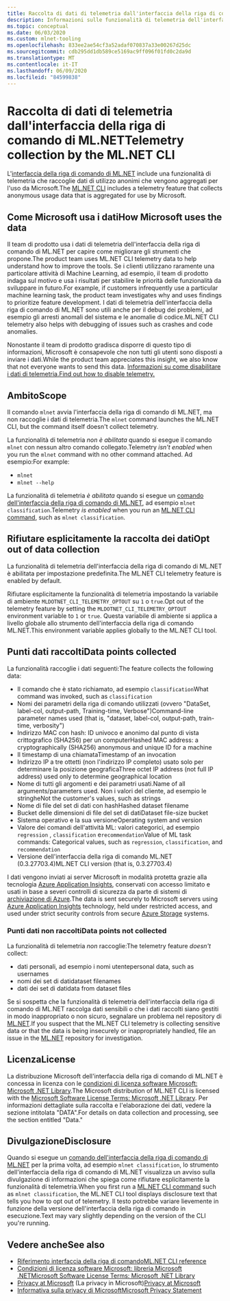 ```yaml
---
title: Raccolta di dati di telemetria dall'interfaccia della riga di comando di ML.NET
description: Informazioni sulle funzionalità di telemetria dell'interfaccia della riga di comando di ML.NET che raccolgono dati di utilizzo per l'analisi, su come disabilitare le funzionalità e sui dati raccolti. Sono inoltre disponibili collegamenti al contratto di licenza di .NET e informazioni sulla conformità a GDPR di Microsoft.
ms.topic: conceptual
ms.date: 06/03/2020
ms.custom: mlnet-tooling
ms.openlocfilehash: 833ee2ae54cf3a52adaf070837a33e00267d25dc
ms.sourcegitcommit: cdb295dd1db589ce5169ac9ff096f01fd0c2da9d
ms.translationtype: MT
ms.contentlocale: it-IT
ms.lasthandoff: 06/09/2020
ms.locfileid: "84599838"
---
```

# <a name="telemetry-collection-by-the-mlnet-cli"></a><span data-ttu-id="46645-104">Raccolta di dati di telemetria dall'interfaccia della riga di comando di ML.NET</span><span class="sxs-lookup"><span data-stu-id="46645-104">Telemetry collection by the ML.NET CLI</span></span>

<span data-ttu-id="46645-105">L'[interfaccia della riga di comando di ML.NET](https://aka.ms/mlnet-cli) include una funzionalità di telemetria che raccoglie dati di utilizzo anonimi che vengono aggregati per l'uso da Microsoft.</span><span class="sxs-lookup"><span data-stu-id="46645-105">The [ML.NET CLI](https://aka.ms/mlnet-cli) includes a telemetry feature that collects anonymous usage data that is aggregated for use by Microsoft.</span></span>

## <a name="how-microsoft-uses-the-data"></a><span data-ttu-id="46645-106">Come Microsoft usa i dati</span><span class="sxs-lookup"><span data-stu-id="46645-106">How Microsoft uses the data</span></span>

<span data-ttu-id="46645-107">Il team di prodotto usa i dati di telemetria dell'interfaccia della riga di comando di ML.NET per capire come migliorare gli strumenti che propone.</span><span class="sxs-lookup"><span data-stu-id="46645-107">The product team uses ML.NET CLI telemetry data to help understand how to improve the tools.</span></span> <span data-ttu-id="46645-108">Se i clienti utilizzano raramente una particolare attività di Machine Learning, ad esempio, il team di prodotto indaga sul motivo e usa i risultati per stabilire le priorità delle funzionalità da sviluppare in futuro.</span><span class="sxs-lookup"><span data-stu-id="46645-108">For example, if customers infrequently use a particular machine learning task, the product team investigates why and uses findings to prioritize feature development.</span></span> <span data-ttu-id="46645-109">I dati di telemetria dell'interfaccia della riga di comando di ML.NET sono utili anche per il debug dei problemi, ad esempio gli arresti anomali del sistema e le anomalie di codice.</span><span class="sxs-lookup"><span data-stu-id="46645-109">ML.NET CLI telemetry also helps with debugging of issues such as crashes and code anomalies.</span></span>

<span data-ttu-id="46645-110">Nonostante il team di prodotto gradisca disporre di questo tipo di informazioni, Microsoft è consapevole che non tutti gli utenti sono disposti a inviare i dati.</span><span class="sxs-lookup"><span data-stu-id="46645-110">While the product team appreciates this insight, we also know that not everyone wants to send this data.</span></span> [<span data-ttu-id="46645-111">Informazioni su come disabilitare i dati di telemetria.</span><span class="sxs-lookup"><span data-stu-id="46645-111">Find out how to disable telemetry.</span></span>](#opt-out-of-data-collection)

## <a name="scope"></a><span data-ttu-id="46645-112">Ambito</span><span class="sxs-lookup"><span data-stu-id="46645-112">Scope</span></span>

<span data-ttu-id="46645-113">Il comando `mlnet` avvia l'interfaccia della riga di comando di ML.NET, ma non raccoglie i dati di telemetria.</span><span class="sxs-lookup"><span data-stu-id="46645-113">The `mlnet` command launches the ML.NET CLI, but the command itself doesn't collect telemetry.</span></span>

<span data-ttu-id="46645-114">La funzionalità di telemetria *non è abilitata* quando si esegue il comando `mlnet` con nessun altro comando collegato.</span><span class="sxs-lookup"><span data-stu-id="46645-114">Telemetry *isn't enabled* when you run the `mlnet` command with no other command attached.</span></span> <span data-ttu-id="46645-115">Ad esempio:</span><span class="sxs-lookup"><span data-stu-id="46645-115">For example:</span></span>

- `mlnet`
- `mlnet --help`

<span data-ttu-id="46645-116">La funzionalità di telemetria *è abilitata* quando si esegue un [comando dell'interfaccia della riga di comando di ML.NET](../reference/ml-net-cli-reference.md), ad esempio `mlnet classification`.</span><span class="sxs-lookup"><span data-stu-id="46645-116">Telemetry *is enabled* when you run an [ML.NET CLI command](../reference/ml-net-cli-reference.md), such as `mlnet classification`.</span></span>

## <a name="opt-out-of-data-collection"></a><span data-ttu-id="46645-117">Rifiutare esplicitamente la raccolta dei dati</span><span class="sxs-lookup"><span data-stu-id="46645-117">Opt out of data collection</span></span>

<span data-ttu-id="46645-118">La funzionalità di telemetria dell'interfaccia della riga di comando di ML.NET è abilitata per impostazione predefinita.</span><span class="sxs-lookup"><span data-stu-id="46645-118">The ML.NET CLI telemetry feature is enabled by default.</span></span>

<span data-ttu-id="46645-119">Rifiutare esplicitamente la funzionalità di telemetria impostando la variabile di ambiente `MLDOTNET_CLI_TELEMETRY_OPTOUT` su `1` o `true`.</span><span class="sxs-lookup"><span data-stu-id="46645-119">Opt out of the telemetry feature by setting the `MLDOTNET_CLI_TELEMETRY_OPTOUT` environment variable to `1` or `true`.</span></span> <span data-ttu-id="46645-120">Questa variabile di ambiente si applica a livello globale allo strumento dell'interfaccia della riga di comando ML.NET.</span><span class="sxs-lookup"><span data-stu-id="46645-120">This environment variable applies globally to the ML.NET CLI tool.</span></span>

## <a name="data-points-collected"></a><span data-ttu-id="46645-121">Punti dati raccolti</span><span class="sxs-lookup"><span data-stu-id="46645-121">Data points collected</span></span>

<span data-ttu-id="46645-122">La funzionalità raccoglie i dati seguenti:</span><span class="sxs-lookup"><span data-stu-id="46645-122">The feature collects the following data:</span></span>

- <span data-ttu-id="46645-123">Il comando che è stato richiamato, ad esempio `classification`</span><span class="sxs-lookup"><span data-stu-id="46645-123">What command was invoked, such as `classification`</span></span>
- <span data-ttu-id="46645-124">Nomi dei parametri della riga di comando utilizzati (ovvero "DataSet, label-col, output-path, Training-time, Verbose")</span><span class="sxs-lookup"><span data-stu-id="46645-124">Command-line parameter names used (that is, "dataset, label-col, output-path, train-time, verbosity")</span></span>
- <span data-ttu-id="46645-125">Indirizzo MAC con hash: ID univoco e anonimo dal punto di vista crittografico (SHA256) per un computer</span><span class="sxs-lookup"><span data-stu-id="46645-125">Hashed MAC address: a cryptographically (SHA256) anonymous and unique ID for a machine</span></span>
- <span data-ttu-id="46645-126">Il timestamp di una chiamata</span><span class="sxs-lookup"><span data-stu-id="46645-126">Timestamp of an invocation</span></span>
- <span data-ttu-id="46645-127">Indirizzo IP a tre ottetti (non l'indirizzo IP completo) usato solo per determinare la posizione geografica</span><span class="sxs-lookup"><span data-stu-id="46645-127">Three octet IP address (not full IP address) used only to determine geographical location</span></span>
- <span data-ttu-id="46645-128">Nome di tutti gli argomenti e dei parametri usati.</span><span class="sxs-lookup"><span data-stu-id="46645-128">Name of all arguments/parameters used.</span></span> <span data-ttu-id="46645-129">Non i valori del cliente, ad esempio le stringhe</span><span class="sxs-lookup"><span data-stu-id="46645-129">Not the customer's values, such as strings</span></span>
- <span data-ttu-id="46645-130">Nome di file del set di dati con hash</span><span class="sxs-lookup"><span data-stu-id="46645-130">Hashed dataset filename</span></span>
- <span data-ttu-id="46645-131">Bucket delle dimensioni di file del set di dati</span><span class="sxs-lookup"><span data-stu-id="46645-131">Dataset file-size bucket</span></span>
- <span data-ttu-id="46645-132">Sistema operativo e la sua versione</span><span class="sxs-lookup"><span data-stu-id="46645-132">Operating system and version</span></span>
- <span data-ttu-id="46645-133">Valore dei comandi dell'attività ML: valori categorici, ad esempio `regression` , `classification` e`recommendation`</span><span class="sxs-lookup"><span data-stu-id="46645-133">Value of ML task commands: Categorical values, such as `regression`, `classification`, and `recommendation`</span></span>
- <span data-ttu-id="46645-134">Versione dell'interfaccia della riga di comando ML.NET (0.3.27703.4)</span><span class="sxs-lookup"><span data-stu-id="46645-134">ML.NET CLI version (that is, 0.3.27703.4)</span></span>

<span data-ttu-id="46645-135">I dati vengono inviati ai server Microsoft in modalità protetta grazie alla tecnologia [Azure Application Insights](https://azure.microsoft.com/services/application-insights/), conservati con accesso limitato e usati in base a severi controlli di sicurezza da parte di sistemi di [archiviazione di Azure](https://azure.microsoft.com/services/storage/).</span><span class="sxs-lookup"><span data-stu-id="46645-135">The data is sent securely to Microsoft servers using [Azure Application Insights](https://azure.microsoft.com/services/application-insights/) technology, held under restricted access, and used under strict security controls from secure [Azure Storage](https://azure.microsoft.com/services/storage/) systems.</span></span>

### <a name="data-points-not-collected"></a><span data-ttu-id="46645-136">Punti dati non raccolti</span><span class="sxs-lookup"><span data-stu-id="46645-136">Data points not collected</span></span>

<span data-ttu-id="46645-137">La funzionalità di telemetria *non* raccoglie:</span><span class="sxs-lookup"><span data-stu-id="46645-137">The telemetry feature *doesn't* collect:</span></span>

- <span data-ttu-id="46645-138">dati personali, ad esempio i nomi utente</span><span class="sxs-lookup"><span data-stu-id="46645-138">personal data, such as usernames</span></span>
- <span data-ttu-id="46645-139">nomi dei set di dati</span><span class="sxs-lookup"><span data-stu-id="46645-139">dataset filenames</span></span>
- <span data-ttu-id="46645-140">dati dei set di dati</span><span class="sxs-lookup"><span data-stu-id="46645-140">data from dataset files</span></span>

<span data-ttu-id="46645-141">Se si sospetta che la funzionalità di telemetria dell'interfaccia della riga di comando di ML.NET raccolga dati sensibili o che i dati raccolti siano gestiti in modo inappropriato o non sicuro, segnalare un problema nel repository di [ML.NET](https://github.com/dotnet/machinelearning).</span><span class="sxs-lookup"><span data-stu-id="46645-141">If you suspect that the ML.NET CLI telemetry is collecting sensitive data or that the data is being insecurely or inappropriately handled, file an issue in the [ML.NET](https://github.com/dotnet/machinelearning) repository for investigation.</span></span>

## <a name="license"></a><span data-ttu-id="46645-142">Licenza</span><span class="sxs-lookup"><span data-stu-id="46645-142">License</span></span>

<span data-ttu-id="46645-143">La distribuzione Microsoft dell'interfaccia della riga di comando di ML.NET è concessa in licenza con le [condizioni di licenza software Microsoft: Microsoft .NET Library](https://aka.ms/dotnet-core-eula).</span><span class="sxs-lookup"><span data-stu-id="46645-143">The Microsoft distribution of ML.NET CLI is licensed with the [Microsoft Software License Terms: Microsoft .NET Library](https://aka.ms/dotnet-core-eula).</span></span> <span data-ttu-id="46645-144">Per informazioni dettagliate sulla raccolta e l'elaborazione dei dati, vedere la sezione intitolata "DATA".</span><span class="sxs-lookup"><span data-stu-id="46645-144">For details on data collection and processing, see the section entitled "Data."</span></span>

## <a name="disclosure"></a><span data-ttu-id="46645-145">Divulgazione</span><span class="sxs-lookup"><span data-stu-id="46645-145">Disclosure</span></span>

<span data-ttu-id="46645-146">Quando si esegue un [comando dell'interfaccia della riga di comando di ML.NET](../reference/ml-net-cli-reference.md) per la prima volta, ad esempio `mlnet classification`, lo strumento dell'interfaccia della riga di comando di ML.NET visualizza un avviso sulla divulgazione di informazioni che spiega come rifiutare esplicitamente la funzionalità di telemetria.</span><span class="sxs-lookup"><span data-stu-id="46645-146">When you first run a [ML.NET CLI command](../reference/ml-net-cli-reference.md) such as `mlnet classification`, the ML.NET CLI tool displays disclosure text that tells you how to opt out of telemetry.</span></span> <span data-ttu-id="46645-147">Il testo potrebbe variare lievemente in funzione della versione dell'interfaccia della riga di comando in esecuzione.</span><span class="sxs-lookup"><span data-stu-id="46645-147">Text may vary slightly depending on the version of the CLI you're running.</span></span>

## <a name="see-also"></a><span data-ttu-id="46645-148">Vedere anche</span><span class="sxs-lookup"><span data-stu-id="46645-148">See also</span></span>

- [<span data-ttu-id="46645-149">Riferimento interfaccia della riga di comando</span><span class="sxs-lookup"><span data-stu-id="46645-149">ML.NET CLI reference</span></span>](../reference/ml-net-cli-reference.md)
- [<span data-ttu-id="46645-150">Condizioni di licenza software Microsoft: libreria Microsoft .NET</span><span class="sxs-lookup"><span data-stu-id="46645-150">Microsoft Software License Terms: Microsoft .NET Library</span></span>](https://aka.ms/dotnet-core-eula)
- <span data-ttu-id="46645-151">[Privacy at Microsoft](https://www.microsoft.com/trustcenter/privacy/) (La privacy in Microsoft)</span><span class="sxs-lookup"><span data-stu-id="46645-151">[Privacy at Microsoft](https://www.microsoft.com/trustcenter/privacy/)</span></span>
- [<span data-ttu-id="46645-152">Informativa sulla privacy di Microsoft</span><span class="sxs-lookup"><span data-stu-id="46645-152">Microsoft Privacy Statement</span></span>](https://privacy.microsoft.com/privacystatement)
